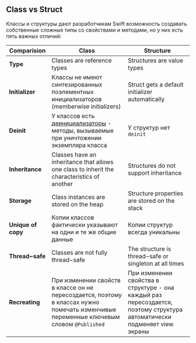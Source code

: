 ## Class vs Struct

Классы и структуры дают разработчикам Swift возможность создавать собственные сложные типы со свойствами и методами, но у них есть пять важных отличий:

| Comparision | Class | Structure  |
|------------|------------|------------|
| **Type** | Classes are reference types| Structures are value types |
| **Initializer** | Классы не имеют синтезированных поэлементных инициализаторов (memberwise initializers) | Struct gets a default initializer automatically |
| **Deinit** | У классов есть [деинициализаторы](https://www.youtube.com/watch?v=G7jBlu3-yYo&ab_channel=%D0%A2%D0%9E%D0%9F%D0%9B%D0%95%D0%A1) - методы, вызываемые при уничтожении экземпляра класса | У структур нет `deinit` |
| **Inheritance** | Classes have an inheritance that allows one class to inherit the characteristics of another | Structures do not support inheritance |
| **Storage** | Class instances are stored on the heap | Structure properties are stored on the stack |
| **Unique of copy** | Копии классов фактически указывают на одни и те же общие данные | Копии структур всегда уникальны |
| **Thread−safe** | Classes are not fully thread−safe | The structure is thread−safe or singleton at all times |
| **Recreating** | При изменении свойств в классе он не пересоздается, поэтому в классах нужно помечать изменчивые переменные ключевым словом `@Published` | При изменении свойства в структуре - она каждый раз пересоздается, поэтому структура автоматически подменяет view экраны |

